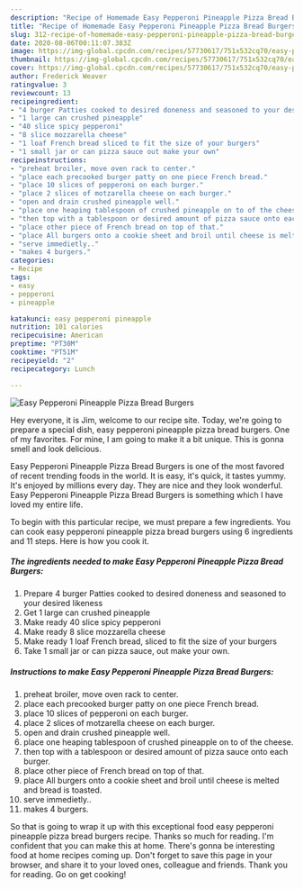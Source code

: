 ```yaml
---
description: "Recipe of Homemade Easy Pepperoni Pineapple Pizza Bread Burgers"
title: "Recipe of Homemade Easy Pepperoni Pineapple Pizza Bread Burgers"
slug: 312-recipe-of-homemade-easy-pepperoni-pineapple-pizza-bread-burgers
date: 2020-08-06T00:11:07.383Z
image: https://img-global.cpcdn.com/recipes/57730617/751x532cq70/easy-pepperoni-pineapple-pizza-bread-burgers-recipe-main-photo.jpg
thumbnail: https://img-global.cpcdn.com/recipes/57730617/751x532cq70/easy-pepperoni-pineapple-pizza-bread-burgers-recipe-main-photo.jpg
cover: https://img-global.cpcdn.com/recipes/57730617/751x532cq70/easy-pepperoni-pineapple-pizza-bread-burgers-recipe-main-photo.jpg
author: Frederick Weaver
ratingvalue: 3
reviewcount: 13
recipeingredient:
- "4 burger Patties cooked to desired doneness and seasoned to your desired likeness"
- "1 large can crushed pineapple"
- "40 slice spicy pepperoni"
- "8 slice mozzarella cheese"
- "1 loaf French bread sliced to fit the size of your burgers"
- "1 small jar or can pizza sauce out make your own"
recipeinstructions:
- "preheat broiler, move oven rack to center."
- "place each precooked burger patty on one piece French bread."
- "place 10 slices of pepperoni on each burger."
- "place 2 slices of motzarella cheese on each burger."
- "open and drain crushed pineapple well."
- "place one heaping tablespoon of crushed pineapple on to of the cheese."
- "then top with a tablespoon or desired amount of pizza sauce onto each burger."
- "place other piece of French bread on top of that."
- "place All burgers onto a cookie sheet and broil until cheese is melted and bread is toasted."
- "serve immedietly.."
- "makes 4 burgers."
categories:
- Recipe
tags:
- easy
- pepperoni
- pineapple

katakunci: easy pepperoni pineapple 
nutrition: 101 calories
recipecuisine: American
preptime: "PT30M"
cooktime: "PT51M"
recipeyield: "2"
recipecategory: Lunch

---
```



![Easy Pepperoni Pineapple Pizza Bread Burgers](https://img-global.cpcdn.com/recipes/57730617/751x532cq70/easy-pepperoni-pineapple-pizza-bread-burgers-recipe-main-photo.jpg)

Hey everyone, it is Jim, welcome to our recipe site. Today, we're going to prepare a special dish, easy pepperoni pineapple pizza bread burgers. One of my favorites. For mine, I am going to make it a bit unique. This is gonna smell and look delicious.



Easy Pepperoni Pineapple Pizza Bread Burgers is one of the most favored of recent trending foods in the world. It is easy, it's quick, it tastes yummy. It's enjoyed by millions every day. They are nice and they look wonderful. Easy Pepperoni Pineapple Pizza Bread Burgers is something which I have loved my entire life.


To begin with this particular recipe, we must prepare a few ingredients. You can cook easy pepperoni pineapple pizza bread burgers using 6 ingredients and 11 steps. Here is how you cook it.

<!--inarticleads1-->

##### The ingredients needed to make Easy Pepperoni Pineapple Pizza Bread Burgers:

1. Prepare 4 burger Patties cooked to desired doneness and seasoned to your desired likeness
1. Get 1 large can crushed pineapple
1. Make ready 40 slice spicy pepperoni
1. Make ready 8 slice mozzarella cheese
1. Make ready 1 loaf French bread, sliced to fit the size of your burgers
1. Take 1 small jar or can pizza sauce, out make your own.




<!--inarticleads2-->

##### Instructions to make Easy Pepperoni Pineapple Pizza Bread Burgers:

1. preheat broiler, move oven rack to center.
1. place each precooked burger patty on one piece French bread.
1. place 10 slices of pepperoni on each burger.
1. place 2 slices of motzarella cheese on each burger.
1. open and drain crushed pineapple well.
1. place one heaping tablespoon of crushed pineapple on to of the cheese.
1. then top with a tablespoon or desired amount of pizza sauce onto each burger.
1. place other piece of French bread on top of that.
1. place All burgers onto a cookie sheet and broil until cheese is melted and bread is toasted.
1. serve immedietly..
1. makes 4 burgers.




So that is going to wrap it up with this exceptional food easy pepperoni pineapple pizza bread burgers recipe. Thanks so much for reading. I'm confident that you can make this at home. There's gonna be interesting food at home recipes coming up. Don't forget to save this page in your browser, and share it to your loved ones, colleague and friends. Thank you for reading. Go on get cooking!
